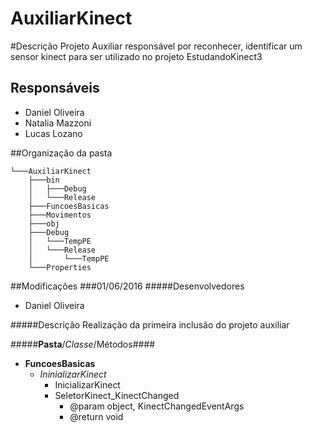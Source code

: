 # AuxiliarKinect

#Descrição
Projeto Auxiliar responsável por reconhecer, identificar um sensor kinect para ser utilizado no projeto EstudandoKinect3

## Responsáveis
* Daniel Oliveira
* Natalia Mazzoni
* Lucas Lozano

##Organização da pasta
```
└───AuxiliarKinect
	├───bin
	│   ├───Debug
	│   └───Release
	├───FuncoesBasicas
	├───Movimentos
	├───obj
	├───Debug
	│   └───TempPE
	│   └───Release
	│       └───TempPE
	└───Properties
```

##Modificações
###01/06/2016
#####Desenvolvedores
* Daniel Oliveira

#####Descrição
Realização da primeira inclusão do projeto auxiliar

#####**Pasta**/*Classe*/Métodos####
* **FuncoesBasicas**
	* *IninializarKinect*
		* InicializarKinect
		* SeletorKinect_KinectChanged
			* @param object, KinectChangedEventArgs
			* @return void
